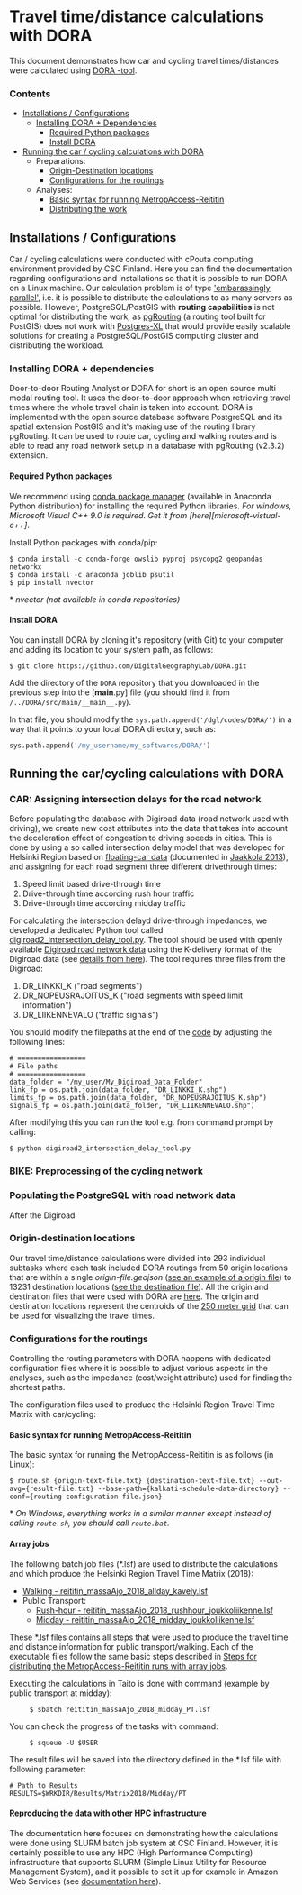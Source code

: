 # Travel time/distance calculations with DORA
 
This document demonstrates how car and cycling travel times/distances were calculated using [DORA -tool](https://github.com/DigitalGeographyLab/DORA).

### Contents
 - [Installations / Configurations](#installations---configurations)
   - [Installing DORA + Dependencies](#installing-dora--dependencies)
     - [Required Python packages](#required-python-packages)
     - [Install DORA](#install-dora)
 - [Running the car / cycling calculations with DORA](#running-the-carcycling-calculations-with-dora)
   - Preparations:
     - [Origin-Destination locations](#origin-destination-locations)
     - [Configurations for the routings](#configurations-for-the-routings)
   - Analyses:
     - [Basic syntax for running MetropAccess-Reititin](#basic-syntax-for-running-metropaccess-reititin)
     - [Distributing the work](#distributing-the-work)
     

## Installations  / Configurations

Car / cycling calculations were conducted with cPouta computing environment provided by CSC Finland. Here you can find the documentation regarding configurations and installations so that it is possible to run DORA on a Linux machine. 
Our calculation problem is of type ['embarassingly parallel'](https://en.wikipedia.org/wiki/Embarrassingly_parallel), i.e. it is possible to distribute the calculations to as many servers as possible. However, PostgreSQL/PostGIS with **routing capabilities** is not optimal for distributing the work, as [pgRouting](https://pgrouting.org/) (a routing tool built for PostGIS) does not work with [Postgres-XL](https://www.postgres-xl.org/) that would provide easily scalable solutions for creating a PostgreSQL/PostGIS computing cluster and distributing the workload.

### Installing DORA + dependencies

Door-to-door Routing Analyst or DORA for short is an open source multi modal routing tool. It uses the door-to-door approach when retrieving travel times where the whole travel chain is taken into account. DORA is implemented with the open source database software PostgreSQL and its spatial extension PostGIS and it's making use of the routing library pgRouting. It can be used to route car, cycling and walking routes and is able to read any road network setup in a database with pgRouting (v2.3.2) extension.  

#### Required Python packages

We recommend using [conda package manager](https://www.anaconda.com/distribution/) (available in Anaconda Python distribution) for installing the required Python libraries.
*For windows, Microsoft Visual C++ 9.0 is required. Get it from [here][microsoft-vistual-c++]*.

Install Python packages with conda/pip:

```
$ conda install -c conda-forge owslib pyproj psycopg2 geopandas networkx
$ conda install -c anaconda joblib psutil
$ pip install nvector
```
\* *nvector (not available in conda repositories)*

#### Install DORA

You can install DORA by cloning it's repository (with Git) to your computer and adding its location to your system path, as follows:

```
$ git clone https://github.com/DigitalGeographyLab/DORA.git
``` 

Add the directory of the `DORA` repository that you downloaded in the previous step into the [__main__.py] file (you should find it from `/../DORA/src/main/__main__.py`).

In that file, you should modify the `sys.path.append('/dgl/codes/DORA/')` in a way that it points to your local DORA directory, such as:
````python
sys.path.append('/my_username/my_softwares/DORA/')
````

## Running the car/cycling calculations with DORA

### CAR: Assigning intersection delays for the road network

Before populating the database with Digiroad data (road network used with driving), we create new cost attributes into the data that takes into account the deceleration effect of congestion to driving speeds in cities. This is done by using a so called intersection delay model that was developed for Helsinki Region based on [floating-car data](https://en.wikipedia.org/wiki/Floating_car_data) (documented in [Jaakkola 2013](https://blogs.helsinki.fi/accessibility/files/2019/12/TimoJaakkola_Paikkatietopohjainen_menetelma_autoilun_ajoaikojen_ja_kokonaismatka-aikojen_mallintamiseen.pdf)), and assigning for each road segment three different drivethrough times:
 
 1. Speed limit based drive-through time
 2. Drive-through time according rush hour traffic
 3. Drive-through time according midday traffic
 
 For calculating the intersection delayd drive-through impedances, we developed a dedicated Python tool called [digiroad2_intersection_delay_tool.py](digiroad-preprocessor/digiroad2_intersection_delay_tool.py). The tool should be used with openly available [Digiroad road network data](https://vayla.fi/web/en/open-data/digiroad/data) using the K-delivery format of the Digiroad data (see [details from here](https://vayla.fi/web/en/open-data/digiroad/data)).  The tool requires three files from the Digiroad: 
  1. DR_LINKKI_K ("road segments")
  2. DR_NOPEUSRAJOITUS_K ("road segments with speed limit information")
  3. DR_LIIKENNEVALO ("traffic signals")
  
You should modify the filepaths at the end of the [code](digiroad-preprocessor/digiroad2_intersection_delay_tool.py) by adjusting the following lines:
```
# =================
# File paths
# =================
data_folder = "/my_user/My_Digiroad_Data_Folder"
link_fp = os.path.join(data_folder, "DR_LINKKI_K.shp")
limits_fp = os.path.join(data_folder, "DR_NOPEUSRAJOITUS_K.shp")
signals_fp = os.path.join(data_folder, "DR_LIIKENNEVALO.shp")
```
After modifying this you can run the tool e.g. from command prompt by calling:

`$ python digiroad2_intersection_delay_tool.py`

### BIKE: Preprocessing of the cycling network



### Populating the PostgreSQL with road network data

After the Digiroad

### Origin-destination locations

Our travel time/distance calculations were divided into 293 individual subtasks where each task included DORA routings from 50 origin locations that are within a single *origin-file.geojson* ([see an example of a origin file](data/Origin-subsets/1_Origs_WGS84.geojson)) to 13231 destination locations ([see the destination file](data/destination_Points_WGS84.geojson)). All the origin and destination files that were used with DORA are [here](data/). The origin and destination locations represent the centroids of the [250 meter grid](data/MetropAccess_YKR_grid.geojson) that can be used for visualizing the travel times.

### Configurations for the routings

Controlling the routing parameters with DORA happens with dedicated configuration files where it is possible to adjust various aspects in the analyses, such as the impedance (cost/weight attribute) used for finding the shortest paths.   

The configuration files used to produce the Helsinki Region Travel Time Matrix with car/cycling:



#### Basic syntax for running MetropAccess-Reititin

The basic syntax for running the MetropAccess-Reititin is as follows (in Linux):

`$ route.sh {origin-text-file.txt} {destination-text-file.txt} --out-avg={result-file.txt} --base-path={kalkati-schedule-data-directory} --conf={routing-configuration-file.json}`

\* *On Windows, everything works in a similar manner except instead of calling `route.sh`, you should call `route.bat`.*

#### Array jobs

The following batch job files (\*.lsf) are used to distribute the calculations and which produce the Helsinki Region Travel Time Matrix (2018):

  - [Walking - reititin_massaAjo_2018_allday_kavely.lsf](job-files/reititin_2018_allday_walking.lsf)
  - Public Transport:
      - [Rush-hour - reititin_massaAjo_2018_rushhour_joukkoliikenne.lsf](job-files/reititin_2018_rushhour_joukkoliikenne.lsf)
      - [Midday - reititin_massaAjo_2018_midday_joukkoliikenne.lsf](job-files/reititin_2018_midday_joukkoliikenne.lsf)

These \*.lsf files contains all steps that were used to produce the travel time and distance information for public transport/walking. Each of the executable files follow the same basic steps described in [Steps for distributing the MetropAccess-Reititin runs with array jobs](#steps-for-distributing-the-metropaccess-reititin-runs-with-array-jobs). 

Executing the calculations in Taito is done with command (example by public transport at midday):

         $ sbatch reititin_massaAjo_2018_midday_PT.lsf
      

You can check the progress of the tasks with command:

         $ squeue -U $USER
         
The result files will be saved into the directory defined in the \*.lsf file with following parameter:

```
# Path to Results
RESULTS=$WRKDIR/Results/Matrix2018/Midday/PT
```

#### Reproducing the data with other HPC infrastructure

The documentation here focuses on demonstrating how the calculations were done using SLURM batch job system at CSC Finland. However, it is certainly possible to use any HPC (High Performance Computing) infrastructure that supports SLURM (Simple Linux Utility for Resource Management System), and it possible to set it up for example in Amazon Web Services (see [documentation here](https://aws.amazon.com/blogs/compute/deploying-a-burstable-and-event-driven-hpc-cluster-on-aws-using-slurm-part-1/)).


